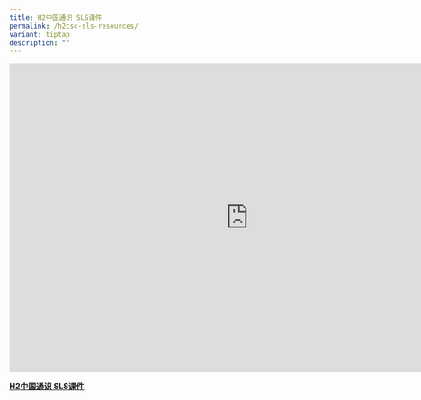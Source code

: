 ```yaml
---
title: H2中国通识 SLS课件
permalink: /h2csc-sls-resources/
variant: tiptap
description: ""
---
```

<div class="iframe-wrapper">
<iframe height="550" width="850" allowfullscreen="true" frameborder="0" src="https://docs.google.com/spreadsheets/d/e/2PACX-1vTQTWfAMfH6ussrfcNFgKIevihxBacRsXUed-rF2IAooaT1IyL0cPMjw2zhRm2FeDJwqYjbFlt4Dv1P/pubhtml?gid=88221927&amp;range=A1:D24&amp;single=false&amp;widget=false&amp;headers=false&amp;chrome=false&amp;"></iframe>
</div>
<p><strong><a href="https://docs.google.com/spreadsheets/d/e/2PACX-1vTQTWfAMfH6ussrfcNFgKIevihxBacRsXUed-rF2IAooaT1IyL0cPMjw2zhRm2FeDJwqYjbFlt4Dv1P/pubhtml?gid=88221927&amp;single=true" rel="noopener noreferrer nofollow" target="_blank">H2中国通识 SLS课件</a></strong>
</p>
<p></p>